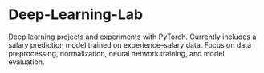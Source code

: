 # Deep-Learning-Lab
Deep learning projects and experiments with PyTorch. Currently includes a salary prediction model trained on experience–salary data. Focus on data preprocessing, normalization, neural network training, and model evaluation.
